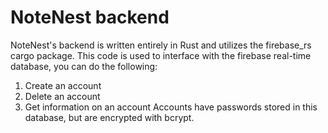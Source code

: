 # NoteNest backend
NoteNest's backend is written entirely in Rust and utilizes the firebase_rs cargo package.
This code is used to interface with the firebase real-time database, you can do the following:
1. Create an account
2. Delete an account
3. Get information on an account
Accounts have passwords stored in this database, but are encrypted with bcrypt. 

